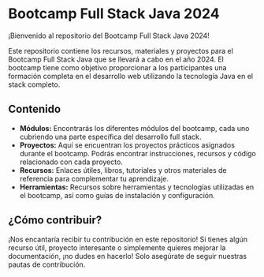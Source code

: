# Bootcamp Full Stack Java 2024

¡Bienvenido al repositorio del Bootcamp Full Stack Java 2024!

Este repositorio contiene los recursos, materiales y proyectos para el Bootcamp Full Stack Java que se llevará a cabo en el año 2024. El bootcamp tiene como objetivo proporcionar a los participantes una formación completa en el desarrollo web utilizando la tecnología Java en el stack completo.

## Contenido

- **Módulos:** Encontrarás los diferentes módulos del bootcamp, cada uno cubriendo una parte específica del desarrollo full stack.
- **Proyectos:** Aquí se encuentran los proyectos prácticos asignados durante el bootcamp. Podrás encontrar instrucciones, recursos y código relacionado con cada proyecto.
- **Recursos:** Enlaces útiles, libros, tutoriales y otros materiales de referencia para complementar tu aprendizaje.
- **Herramientas:** Recursos sobre herramientas y tecnologías utilizadas en el bootcamp, así como guías de instalación y configuración.

## ¿Cómo contribuir?

¡Nos encantaría recibir tu contribución en este repositorio! Si tienes algún recurso útil, proyecto interesante o simplemente quieres mejorar la documentación, ¡no dudes en hacerlo! Solo asegúrate de seguir nuestras pautas de contribución.

